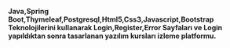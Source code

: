 <strong>Java,Spring Boot,Thymeleaf,Postgresql,Html5,Css3,Javascript,Bootstrap Teknolojilerini kullanarak Login,Register,Error Sayfaları ve Login yapıldıktan sonra tasarlanan yazılım kursları izleme platformu.
</strong>
